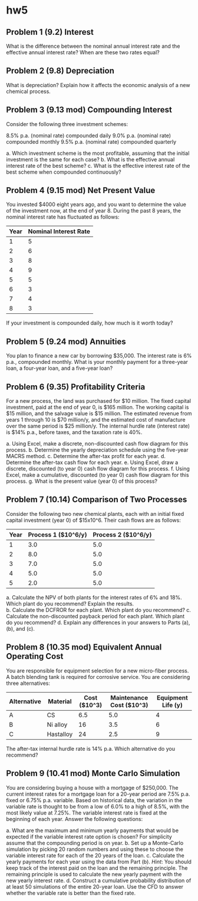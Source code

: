 # hw5

## Problem 1 (9.2) Interest

What is the difference between the nominal annual interest rate and the effective annual interest rate? When are these two rates equal?

## Problem 2 (9.8) Depreciation

What is depreciation? Explain how it affects the economic analysis of a new chemical process.

## Problem 3 (9.13 mod) Compounding Interest

Consider the following three investment schemes:

8.5% p.a. (nominal rate) compounded daily
9.0% p.a. (nominal rate) compounded monthly
9.5% p.a. (nominal rate) compounded quarterly

a. Which investment scheme is the most profitable, assuming that the initial investment is the same for each case?
b. What is the effective annual interest rate of the best scheme?
c. What is the effective interest rate of the best scheme when compounded continuously?

## Problem 4 (9.15 mod) Net Present Value

You invested $4000 eight years ago, and you want to determine the value of the investment now, at the end of year 8. During the past 8 years, the nominal interest rate has fluctuated as follows:

| Year   | Nominal Interest Rate |
| ------ | --------------------- |
| 1      | 5                     |
| 2      | 6                     |
| 3      | 8                     |
| 4      | 9                     |
| 5      | 5                     |
| 6      | 3                     |
| 7      | 4                     |
| 8      | 3                     |

If your investment is compounded daily, how much is it worth today?

## Problem 5 (9.24 mod) Annuities

You plan to finance a new car by borrowing $35,000. The interest rate is 6% p.a., compounded monthly. What is your monthly payment for a three-year loan, a four-year loan, and a five-year loan?

## Problem 6 (9.35) Profitability Criteria

For a new process, the land was purchased for $10 million. The fixed capital investment, paid at the end of year 0, is $165 million. The working capital is $15 million, and the salvage value is $15 million. The estimated revenue from years 1 through 10 is $70 million/y, and the estimated cost of manufacture over the same period is $25 million/y. The internal hurdle rate (interest rate) is $14% p.a., before taxes, and the taxation rate is 40%.

a. Using Excel, make a discrete, non-discounted cash flow diagram for this process.
b. Determine the yearly depreciation schedule using the five-year MACRS method.
c. Determine the after-tax profit for each year.
d. Determine the after-tax cash flow for each year.
e. Using Excel, draw a discrete, discounted (to year 0) cash flow diagram for this process.
f. Using Excel, make a cumulative, discounted (to year 0) cash flow diagram for this process.
g. What is the present value (year 0) of this process?

## Problem 7 (10.14) Comparison of Two Processes

Consider the following two new chemical plants, each with an initial fixed capital investment (year 0) of $15x10^6. Their cash flows are as follows:

| Year  | Process 1 ($10^6/y) | Process 2 ($10^6/y) |
| ----- | ------------------- | ------------------- |
| 1     | 3.0                 | 5.0                 |
| 2     | 8.0                 | 5.0                 |
| 3     | 7.0                 | 5.0                 |
| 4     | 5.0                 | 5.0                 |
| 5     | 2.0                 | 5.0                 |

a. Calculate the NPV of both plants for the interest rates of 6% and 18%. Which plant do you recommend? Explain the results. <br>
b. Calculate the DCFROR for each plant. Which plant do you recommend?
c. Calculate the non-discounted payback period for each plant. Which plant do you recommend?
d. Explain any differences in your answers to Parts (a), (b), and (c).

## Problem 8 (10.35 mod) Equivalent Annual Operating Cost

You are responsible for equipment selection for a new micro-fiber process. A batch blending tank is required for corrosive service. You are considering three alternatives:

| Alternative | Material | Cost ($10^3) | Maintenance Cost ($10^3) | Equipment Life (y) |
| ----------- | -------- | ------------ | ------------------------ | ------------------ |
| A           | CS       | 6.5          | 5.0                      | 4                  |
| B           | Ni alloy | 16           | 3.5                      | 6                  |
| C           | Hastalloy| 24           | 2.5                      | 9                  |

The after-tax internal hurdle rate is 14% p.a. Which alternative do you recommend?

## Problem 9 (10.41 mod) Monte Carlo Simulation

You are considering buying a house with a mortgage of $250,000. The current interest rates for a mortgage loan for a 20-year period are 7.5% p.a. fixed or 6.75% p.a. variable. Based on historical data, the variation in the variable rate is thought to be from a low of 6.0% to a high of 8.5%, with the most likely value at 7.25%. The variable interest rate is fixed at the beginning of each year. Answer the following questions:

a. What are the maximum and minimum yearly payments that would be expected if the variable interest rate option is chosen? For simplicity assume that the compounding period is on year.
b. Set up a Monte-Carlo simulation by picking 20 random numbers and using these to choose the variable interest rate for each of the 20 years of the loan.
c. Calculate the yearly payments for each year using the data from Part (b). *Hint*: You should keep track of the interest paid on the loan and the remaining principle. The remaining principle is used to calculate the new yearly payment with the new yearly interest rate.
d. Construct a cumulative probability distribution of at least 50 simulations of the entire 20-year loan. Use the CFD to answer whether the variable rate is better than the fixed rate.
